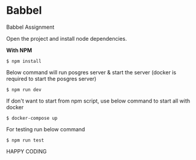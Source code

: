 # Babbel
Babbel Assignment



Open the project and install node dependencies.

**With NPM**
```shell
$ npm install 
```


Below command will run posgres server & start the server (docker is required to start the posgres server)

```shell
$ npm run dev
```

If don't want to start from npm script, use below command to start all with docker
```shell
$ docker-compose up
```

For testing run below command
```shell
$ npm run test
```


HAPPY CODING
